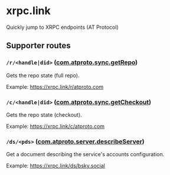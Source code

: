 # xrpc.link

Quickly jump to XRPC endpoints (AT Protocol)

## Supporter routes

### `/r/<handle|did>` ([com.atproto.sync.getRepo](https://atproto.com/lexicons/com-atproto-sync#comatprotosyncgetrepo))

Gets the repo state (full repo).

Example: https://xrpc.link/r/atproto.com

### `/c/<handle|did>` ([com.atproto.sync.getCheckout](https://atproto.com/lexicons/com-atproto-sync#comatprotosyncgetcheckout))

Gets the repo state (checkout).

Example: https://xrpc.link/c/atproto.com

### `/ds/<pds>` ([com.atproto.server.describeServer](https://atproto.com/lexicons/com-atproto-server#comatprotoserverdescribeserver))

Get a document describing the service's accounts configuration.

Example: https://xrpc.link/ds/bsky.social